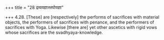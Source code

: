 +++
title = "28 द्रव्ययज्ञास्तपोयज्ञा"

+++
4.28. \[These\] are \[respectively\] the performs of sacrifices with
material objects, the performers of sacrifices with penance, and the
performers of sacrifices with Yoga. Likewise \[there are\] yet other
ascetics with rigid vows whose sacrifices are the svadhyaya-knowledge.
